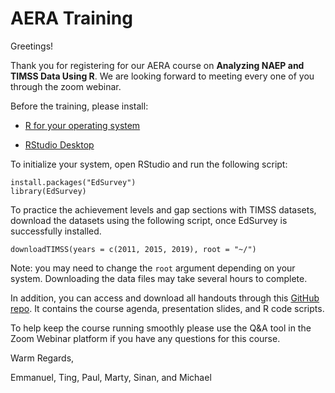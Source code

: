 # AERA Training 

Greetings! 

Thank you for registering for our AERA course on **Analyzing NAEP and TIMSS Data Using R**. We are looking forward to meeting every one of you through the zoom webinar.  

Before the training, please install: 

- [R for your operating system](https://www.r-project.org/) 

- [RStudio Desktop](https://www.rstudio.com/products/rstudio/)  

To initialize your system, open RStudio and run the following script:
```
install.packages("EdSurvey")
library(EdSurvey)
```
To practice the achievement levels and gap sections with TIMSS datasets, download the datasets using the following script, once EdSurvey is successfully installed.
```
downloadTIMSS(years = c(2011, 2015, 2019), root = "~/")
```
Note: you may need to change the `root` argument depending on your system. Downloading the data files may take several hours to complete.

In addition, you can access and download all handouts through this [GitHub repo](https://github.com/American-Institutes-for-Research/2022-AERA-EdSurvey-Training). It contains the course agenda, presentation slides, and R code scripts. 

To help keep the course running smoothly please use the Q&A tool in the Zoom Webinar platform if you have any questions for this course. 

Warm Regards, 

Emmanuel, Ting, Paul, Marty, Sinan, and Michael

